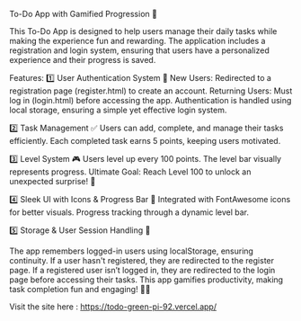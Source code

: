 To-Do App with Gamified Progression 🚀

This To-Do App is designed to help users manage their daily tasks while making the experience fun and rewarding. The application includes a registration and login system, ensuring that users have a personalized experience and their progress is saved.

Features:
1️⃣ User Authentication System 🔐
New Users: Redirected to a registration page (register.html) to create an account.
Returning Users: Must log in (login.html) before accessing the app.
Authentication is handled using local storage, ensuring a simple yet effective login system.

2️⃣ Task Management ✅
Users can add, complete, and manage their tasks efficiently.
Each completed task earns 5 points, keeping users motivated.

3️⃣ Level System 🎮
Users level up every 100 points.
The level bar visually represents progress.
Ultimate Goal: Reach Level 100 to unlock an unexpected surprise! 🎁

4️⃣ Sleek UI with Icons & Progress Bar 🎨
Integrated with FontAwesome icons for better visuals.
Progress tracking through a dynamic level bar.

5️⃣ Storage & User Session Handling 📂

The app remembers logged-in users using localStorage, ensuring continuity.
If a user hasn't registered, they are redirected to the register page.
If a registered user isn’t logged in, they are redirected to the login page before accessing their tasks.
This app gamifies productivity, making task completion fun and engaging! 🎯🔥

Visit the site here : https://todo-green-pi-92.vercel.app/



